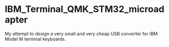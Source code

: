 # IBM_Terminal_QMK_STM32_microadapter
My attempt to design a very small and very cheap USB converter for IBM Model M terminal keyboards.
